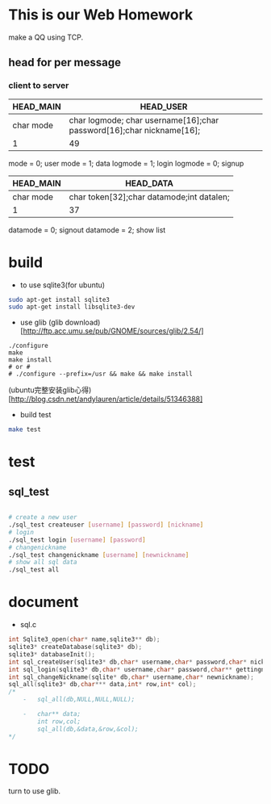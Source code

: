 # This is our Web Homework

make a QQ using TCP.

## head for per message

### client to server

|HEAD_MAIN|HEAD_USER|
|-----|-----|
|char mode|char logmode; char username[16];char password[16];char nickname[16];|
|1|49|
mode = 0; user
mode = 1; data 
logmode = 1; login
logmode = 0; signup

|HEAD_MAIN|HEAD_DATA|
|-----|-----|
|char mode|char token[32];char datamode;int datalen;|
|1|37|

datamode = 0; signout
datamode = 2; show list

# build

- to use sqlite3(for ubuntu)

```bash
sudo apt-get install sqlite3 
sudo apt-get install libsqlite3-dev
```

- use glib
(glib download)[http://ftp.acc.umu.se/pub/GNOME/sources/glib/2.54/]

```
./configure
make
make install
# or #
# ./configure --prefix=/usr && make && make install
```
(ubuntu完整安装glib心得)[http://blog.csdn.net/andylauren/article/details/51346388]

- build test

```bash
make test
```
# test

## sql_test

```bash

# create a new user
./sql_test createuser [username] [password] [nickname]
# login 
./sql_test login [username] [password] 
# changenickname
./sql_test changenickname [username] [newnickname] 
# show all sql data
./sql_test all
```
# document

- sql.c
```c
int Sqlite3_open(char* name,sqlite3** db);
sqlite3* createDatabase(sqlite3* db);
sqlite3* databaseInit();
int sql_createUser(sqlite3* db,char* username,char* password,char* nickname);
int sql_login(sqlite3* db,char* username,char* password,char** gettingnick);
int sql_changeNickname(sqlite* db,char* username,char* newnickname);
sql_all(sqlite3* db,char*** data,int* row,int* col);
/*
	-   sql_all(db,NULL,NULL,NULL);

	-   char** data;
		int row,col;
		sql_all(db,&data,&row,&col);
*/
```
# TODO

turn to use glib.
